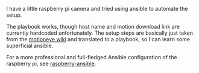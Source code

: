 I have a little raspberry pi camera and tried using ansible to automate the setup.

The playbook works, though host name and motion download link are currently hardcoded unfortunately. 
The setup steps are basically just taken from the [motioneye wiki](https://github.com/ccrisan/motioneye/wiki/Install-On-Raspbian)
and translated to a playbook, so I can learn some superficial ansible. 

For a more professional and full-fledged Ansible configuration of the raspberry pi, see [raspberry-ansible](https://github.com/rhietala/raspberry-ansible).
